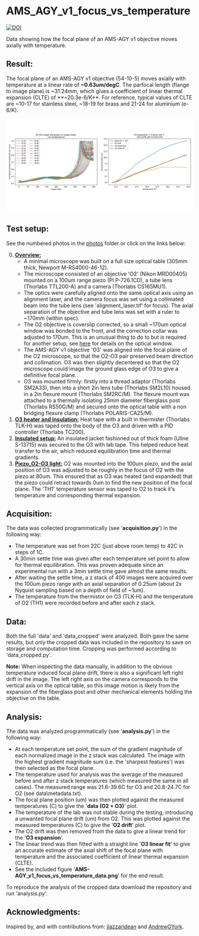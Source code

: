 # AMS_AGY_v1_focus_vs_temperature

<a href="https://doi.org/10.5281/zenodo.14343167"><img src="https://zenodo.org/badge/DOI/10.5281/zenodo.14343167.svg" alt="DOI"></a>

Data showing how the focal plane of an AMS-AGY v1 objective moves axially with temperature.

## Result:
The focal plane of an AMS-AGY v1 objective (54-10-5) moves axially with temperature at a linear rate of **~0.63um/degC**. The parfocal length (flange to image plane) is ~31.24mm, which gives a coefficient of linear thermal expansion (CLTE) of
**~20.3e-6/K**. For reference, typical values of CLTE are ~10-17 for stainless steel, ~18-19 for brass and 21-24 for aluminium (e-6/K).

![social_preview](https://github.com/amsikking/AMS_AGY_v1_focus_vs_temperature/blob/main/social_preview.png)

## Test setup:
See the numbered photos in the [photos](https://github.com/amsikking/AMS_AGY_v1_focus_vs_temperature/tree/main/photos) folder or click on the links below:

0) [**Overview:**](https://github.com/amsikking/AMS_AGY_v1_focus_vs_temperature/blob/main/photos/0_overview.jpg)
    - A minimal microscope was built on a full size optical table (305mm thick, Newport M-RS4000-46-12).
    - The microscope consisted of an objective 'O2' (Nikon MRD00405) mounted on a 100um range piezo (PI P-726.1CD), a tube lens (Thorlabs TTL200-A) and a camera (Thorlabs CS165MU1).
    - The optics were carefully aligned onto the same optical axis using an alignment laser, and the camera focus was set using a collimated beam into the tube lens (see 'alignment_laser.tif' for focus). The axial separation of the objective and tube lens was set with a ruler to ~170mm (within spec).
    - The O2 objective is coverslip corrected, so a small ~170um optical window was bonded to the front, and the correction collar was adjusted to 170um. This is an unusual thing to do to but is required for another setup, see [here](https://andrewgyork.github.io/high_na_single_objective_lightsheet/appendix.html#Parts_em_optical) for details on the optical window.
    - The AMS-AGY v1 objective 'O3' was aligned into the focal plane of the O2 microscope, so that the O2-O3 pair preserved beam direction and collimation. O3 was then slightly decentered so that the O2 microscope could image the ground glass edge of O3 to give a definitive focal plane.
    - O3 was mounted firmly: firstly into a thread adaptor (Thorlabs SM2A33), then into a short 2in lens tube (Thorlabs SM2L10) housed in a 2in flexure mount (Thorlabs SM2RC/M). The flexure mount was attached to a thermally isolating 25mm diameter fiberglass post (Thorlabs RS50G/M) and secured onto the optical table with a non bridging flexure clamp (Thorlabs POLARIS-CA25/M).
1) [**O3 heater and insulation:**](https://github.com/amsikking/AMS_AGY_v1_focus_vs_temperature/blob/main/photos/1_O3_heater_and_insulation.jpg) Heat tape with a built in thermister (Thorlabs TLK-H) was taped onto the body of the O3 and driven with a PID controller (Thorlabs TC200).
2) [**Insulated setup:**](https://github.com/amsikking/AMS_AGY_v1_focus_vs_temperature/blob/main/photos/2_insulated_setup.jpg) An insulated jacket fashioned out of thick foam (Uline S-13715) was secured to the O3 with lab tape. This helped reduce heat transfer to the air, which reduced equilibration time and thermal gradients.
3) [**Piezo_O2-O3 light:**](https://github.com/amsikking/AMS_AGY_v1_focus_vs_temperature/blob/main/photos/3_piezo_O2_O3_light.jpg) O2 was mounted into the 100um piezo, and the axial position of O3 was adjusted to be roughly in the focus of O2 with the piezo at 80um. This ensured that as O3 was heated (and expanded) that the piezo could retract towards 0um to find the new position of the focal plane. The 'TH1' temperature sensor was taped to O2 to track it's temperature and corresponding thermal expansion.

## Acquisition:
The data was collected programmatically (see '**acquisition.py**') in the following way:
- The temperature was set from 22C (just above room temp) to 42C in steps of 1C.
- A 30min settle time was given after each temperature set point to allow for thermal equilibration. This was proven adequate since an experimental run with a 3min settle time gave almost the same results.
- After waiting the settle time, a z stack of 400 images were acquired over the 100um piezo range with an axial separation of 0.25um (about 2x Nyquist sampling based on a depth of field of ~1um).
- The temperature from the thermistor on O3 (TLK-H) and the temperature of O2 (TH1) were recorded before and after each z stack.

## Data:
Both the full 'data' and 'data_cropped' were analyzed. Both gave the same results, but only the cropped data was included in the repository to save on storage and computation time. Cropping was performed according to 'data_cropped.py'.

**Note:** When inspecting the data manually, in addition to the obvious temperature induced focal plane drift, there is also a significant left right drift in the image. The left right axis on the camera corresponds to the vertical axis on the optical table, so this image motion is likely from the expansion of the fiberglass post and other mechanical elements holding the objective on the table.

## Analysis:
The data was analyzed programmatically (see '**analysis.py**') in the following way:
- At each temperature set point, the sum of the gradient magnitude of each normalized image in the z stack was calculated. The image with the highest gradient magnitude sum (i.e. the 'sharpest features') was then selected as the focal plane.
- The temperature used for analysis was the average of the measured before and after z stack temperatures (which measured the same in all cases). The measured range was 21.6-39.6C for O3 and 20.8-24.7C for O2 (see data\metadata.txt).
- The focal plane position (um) was then plotted against the measured temperatures (C) to give the '**data (O2 + O3)**' plot.
- The temperature of the lab was not stable during the testing, introducing a unwanted focal plane drift (um) from O2. This was plotted against the measured temperatures (C) to give the '**O2 drift**' plot.
- The O2 drift was then removed from the data to give a linear trend for the '**O3 expansion**'.
- The linear trend was then fitted with a straight line '**O3 linear fit**' to give an accurate estimate of the axial shift of the focal plane with temperature and the associated coefficient of linear thermal expansion (CLTE).
- See the included figure '**AMS-AGY_v1_focus_vs_temperature_data.png**' for the end result.

To reproduce the analysis of the cropped data download the repository and run 'analysis.py'.

## Acknowledgments:
Inspired by, and with contributions from: [jlazzaridean](https://github.com/jlazzaridean) and [AndrewGYork](https://github.com/AndrewGYork).

